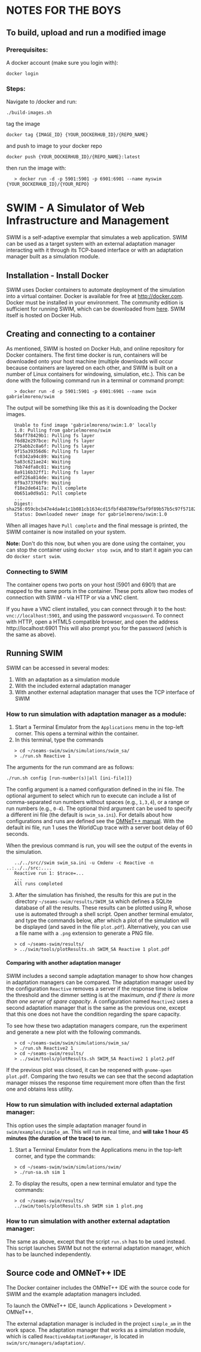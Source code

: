 # NOTES FOR THE BOYS

## To build, upload and run a modified image

### Prerequisites: 

A docker account (make sure you login with): 
```
docker login
```

### Steps:

Navigate to /docker and run:
```
./build-images.sh
```
tag the image 
```
docker tag {IMAGE_ID} {YOUR_DOCKERHUB_ID}/{REPO_NAME}
```
and push to image to your docker repo
```
docker push {YOUR_DOCKERHUB_ID}/{REPO_NAME}:latest
```

then run the image with:
```
   > docker run -d -p 5901:5901 -p 6901:6901 --name myswim {YOUR_DOCKERHUB_ID}/{YOUR_REPO}
```

# SWIM - A Simulator of Web Infrastructure and Management
SWIM is a self-adaptive exemplar that simulates a web application. SWIM can be used as a target system with an external adaptation manager interacting with it through its TCP-based interface or with an adaptation manager built as a simulation module.

## Installation - Install Docker
SWIM uses Docker containers to automate deployment of the simulation into a virtual container. Docker is available for free at http://docker.com. Docker must be installed in your environment. The community edition is sufficient for running SWIM, which can be downloaded from [here](https://www.docker.com/community-edition#/download). SWIM itself is hosted on Docker Hub.

## Creating and connecting to a container
As mentioned, SWIM is hosted on Docker Hub, and online repository for Docker containers. The first time docker is run, containers will be downloaded onto your host machine (multiple downloads will occur because containers are layered on each other, and SWIM is built on a number of Linux containers for windowing, simulation, etc.). This can be done with the following command run in a terminal or command prompt:
```
   > docker run -d -p 5901:5901 -p 6901:6901 --name swim gabrielmoreno/swim
```

The output will be something like this as it is downloading the Docker images.
```
   Unable to find image 'gabrielmoreno/swim:1.0' locally
   1.0: Pulling from gabrielmoreno/swim
   50aff78429b1: Pulling fs layer 
   f6d82e297bce: Pulling fs layer 
   275abb2c8a6f: Pulling fs layer 
   9f15a39356d6: Pulling fs layer 
   fc0342a94c89: Waiting 
   5a83c621ae24: Waiting 
   7bb74dfa8c81: Waiting 
   8a9116b32ff1: Pulling fs layer 
   edf226a814de: Waiting 
   8f9a373766f9: Waiting 
   f18e2de6417a: Pull complete 
   0b651a0d9a51: Pull complete 
   ...
   Digest: sha256:059cbcb47e4da4e1c1b081cb1634cd15fbf4b8789ef5af9f89b57b5c97f57182
   Status: Downloaded newer image for gabrielmoreno/swim:1.0
```

When all images have `Pull complete` and the final message is printed, the SWIM container is now installed on your system.

**Note:** Don't do this now, but when you are done using the container, you can stop the container using ``docker stop swim``, and to start it again you can do ``docker start swim``.

### Connecting to SWIM
The container opens two ports on your host (5901 and 6901) that are mapped to the same ports in the container. These ports allow two modes of connection with SWIM - via HTTP or via a VNC client.

If you have a VNC client installed, you can connect through it to the host: `vnc://localhost:5901`, and using the password `vncpassword`. To connect with HTTP, open a HTML5 compatible browser, and open the address http://localhost:6901 This will also prompt you for the password (which is the same as above). 

## Running SWIM
SWIM can be accessed in several modes:

1. With an adaptation as a simulation module
2. With the included external adaptation manager
3. With another external adaptation manager that uses the TCP interface of SWIM

### How to run simulation with adaptation manager as a module:
1. Start a Terminal Emulator from the `Applications` menu in the top-left corner. This opens a terminal within the container. 
2. In this terminal, type the commands 
```
   > cd ~/seams-swim/swim/simulations/swim_sa/
   > ./run.sh Reactive 1
```
The arguments for the run command are as follows:
```
./run.sh config [run-number(s)|all [ini-file]]}
```
The config argument is a named configuration defined in the ini file.
The optional argument to select which run to execute can include a list of comma-separated run numbers without spaces (e.g., `1,3,4`), or a range or run numbers (e.g., `0-4`).
The optional third argument can be used to specify a different ini file (the default is `swim_sa.ini`).
For details about how configurations and runs are defined see the [OMNeT++ manual](https://omnetpp.org/doc/omnetpp/manual). With the default ini file, run 1 uses the WorldCup trace with a server boot delay of 60 seconds.  

When the previous command is run, you will see the output of the events in the simulation.
```
   ../../src//swim swim_sa.ini -u Cmdenv -c Reactive -n ..:../../src:....
   Reactive run 1: $trace=...
   ...
   All runs completed
```
3. After the simulation has finished, the results for this are put in the directory	 `~/seams-swim/results/SWIM_SA` which defines a SQLite database of all the results. These results can be plotted using R, whose use is automated through a shell script. Open another terminal emulator, and type the commands below, after which a plot of the simulation will be displayed (and saved in the file `plot.pdf`).
Alternatively, you can use a file name with a `.png` extension to generate a PNG file.
```
   > cd ~/seams-swim/results/
   > ../swim/tools/plotResults.sh SWIM_SA Reactive 1 plot.pdf
```

#### Comparing with another adaptation manager
SWIM includes a second sample adaptation manager to show how changes in adaptation managers can be compared.
The adaptation manager used by the configuration `Reactive` removes a server if the response time is below the threshold and the dimmer setting is at the maximum, _and if there is more than one server of spare capacity_.
A configuration named `Reactive2` uses a second adaptation manager that is the same as the previous one, except that this one does not have the condition regarding the spare capacity.

To see how these two adaptation managers compare, run the experiment and generate a new plot with the following commands.
```
   > cd ~/seams-swim/swim/simulations/swim_sa/
   > ./run.sh Reactive2 1
   > cd ~/seams-swim/results/
   > ../swim/tools/plotResults.sh SWIM_SA Reactive2 1 plot2.pdf
```
If the previous plot was closed, it can be reopened with `gnome-open plot.pdf`.
Comparing the two results we can see that the second adaptation manager misses the response time requirement more often than the first one and obtains less utility.

### How to run simulation with included external adaptation manager:
This option uses the simple adaptation manager found in `swim/examples/simple_am`. This will run in real time, and **will take 1 hour 45 minutes (the duration of the trace) to run.**

1. Start a Terminal Emulator from the Applications menu in the top-left corner, and type the commands:
```
   > cd ~/seams-swim/swim/simulations/swim/
   > ./run-sa.sh sim 1
```
2. To display the results, open a new terminal emulator and type the commands:
```
   > cd ~/seams-swim/results/
   ../swim/tools/plotResults.sh SWIM sim 1 plot.png
```

### How to run simulation with another external adaptation manager:
The same as above, except that the script `run.sh` has to be used instead. This script launches SWIM but not the external adaptation manager, which has to be launched independently.

## Source code and OMNeT++ IDE
The Docker container includes the OMNeT++ IDE with the source code for SWIM and the example adaptation managers included.

To launch the OMNeT++ IDE, launch Applications > Development > OMNeT++.

The external adaptation manager is included in the project `simple_am` in the work space.
The adaptation manager that works as a simulation module, which is called `ReactiveAdaptationManager`, is located in `swim/src/managers/adaptation/`.
